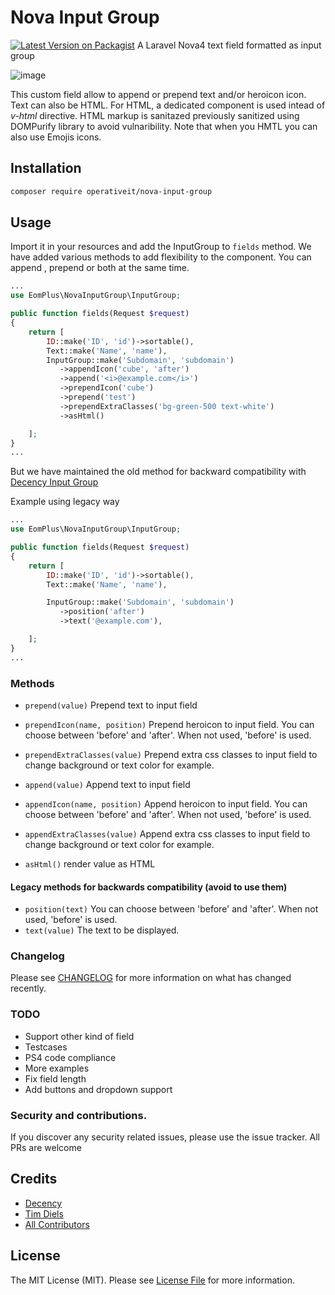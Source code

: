 # Nova Input Group

[![Latest Version on Packagist](https://img.shields.io/packagist/v/decency/nova-input-group.svg?style=flat-square)](https://packagist.org/packages/eom-plus/nova-input-group)
A Laravel Nova4 text field formatted as input group

![image](https://user-images.githubusercontent.com/188766/211157697-83991d68-f727-4bdb-aa2d-4c5e784007cb.png)

This custom field allow to append or prepend text and/or heroicon icon. Text can also be HTML. 
For HTML, a dedicated component is used intead of *v-html* directive. HTML markup is sanitazed previously sanitized using DOMPurify library to avoid vulnaribility. Note that when you HMTL you can also use Emojis icons.

## Installation

```bash
composer require operativeit/nova-input-group
```

## Usage

Import it in your resources and add the InputGroup to `fields` method.
We have added various methods to add flexibility to the component. You can append , prepend or both at the same time.

```php
...
use EomPlus\NovaInputGroup\InputGroup;

public function fields(Request $request)
{
    return [
        ID::make('ID', 'id')->sortable(),
        Text::make('Name', 'name'),
        InputGroup::make('Subdomain', 'subdomain')
           ->appendIcon('cube', 'after')
           ->append('<i>@example.com</i>')
           ->prependIcon('cube')
           ->prepend('test')
           ->prependExtraClasses('bg-green-500 text-white')
           ->asHtml()  

    ];
}
...
```


But we have maintained the old method for backward compatibility with [Decency Input Group](https://github.com/decency-be/nova-input-group)

Example using legacy way 

```php
...
use EomPlus\NovaInputGroup\InputGroup;

public function fields(Request $request)
{
    return [
        ID::make('ID', 'id')->sortable(),
        Text::make('Name', 'name'),

        InputGroup::make('Subdomain', 'subdomain')
           ->position('after')
           ->text('@example.com'),

    ];
}
...
```


### Methods


* `prepend(value)` Prepend text to input field
* `prependIcon(name, position)` Prepend heroicon to input field. You can choose between 'before' and 'after'. When not used, 'before' is used.
* `prependExtraClasses(value)` Prepend extra css classes to input field to change background or text color for example.

* `append(value)` Append text to input field
* `appendIcon(name, position)` Append heroicon to input field. You can choose between 'before' and 'after'. When not used, 'before' is used.
* `appendExtraClasses(value)` Append extra css classes to input field to change background or text color for example.

* `asHtml()` render value as HTML

#### Legacy methods for backwards compatibility (avoid to use them)
* `position(text)` You can choose between 'before' and 'after'. When not used, 'before' is used.
* `text(value)` The text to be displayed.

### Changelog

Please see [CHANGELOG](CHANGELOG.md) for more information on what has changed recently.

### TODO

* Support other kind of field
* Testcases 
* PS4 code compliance
* More examples
* Fix field length
* Add buttons and dropdown support

### Security and contributions.

If you discover any security related issues, please use the issue tracker. All PRs are welcome

## Credits

- [Decency](https://github.com/decency-be)
- [Tim Diels](https://github.com/timdiels1)
- [All Contributors](../../contributors)

## License

The MIT License (MIT). Please see [License File](LICENSE.md) for more information.
